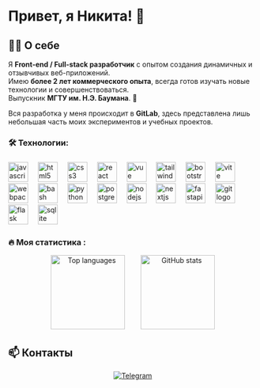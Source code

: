 # Привет, я Никита! 👋

## 👨‍💻 О себе

Я **Front-end / Full-stack разработчик** с опытом создания динамичных и отзывчивых веб-приложений.  
Имею **более 2 лет коммерческого опыта**, всегда готов изучать новые технологии и совершенствоваться.  
Выпускник **МГТУ им. Н.Э. Баумана**. 🚀  

Вся разработка у меня происходит в **GitLab**, здесь представлена лишь небольшая часть моих экспериментов и учебных проектов.

###

<h3 align="left">🛠 Технологии:</h3>

###

<div align="left">
  <img src="https://cdn.jsdelivr.net/gh/devicons/devicon/icons/javascript/javascript-original.svg" height="40" alt="javascript logo"  />
  <img width="12" />
  <img src="https://cdn.jsdelivr.net/gh/devicons/devicon/icons/html5/html5-original.svg" height="40" alt="html5 logo"  />
  <img width="12" />
  <img src="https://cdn.jsdelivr.net/gh/devicons/devicon/icons/css3/css3-original.svg" height="40" alt="css3 logo"  />
  <img width="12" />
  <img src="https://cdn.jsdelivr.net/gh/devicons/devicon/icons/react/react-original.svg" height="40" alt="react logo"  />
  <img width="12" />
  <img src="https://skillicons.dev/icons?i=vue" height="40" alt="vue logo"  />
  <img width="12" />
  <img src="https://skillicons.dev/icons?i=tailwind" height="40" alt="tailwind logo"  />
  <img width="12" />
  <img src="https://cdn.jsdelivr.net/gh/devicons/devicon/icons/bootstrap/bootstrap-original.svg" height="40" alt="bootstrap logo"  />
  <img width="12" />
  <img src="https://skillicons.dev/icons?i=vite" height="40" alt="vite logo"  />
  <img width="12" />
  <img src="https://cdn.simpleicons.org/webpack/8DD6F9" height="40" alt="webpack logo"  />
  <img width="12" />
  <img src="https://cdn.simpleicons.org/gnubash/4EAA25" height="40" alt="bash logo"  />
  <img width="12" />
  <img src="https://skillicons.dev/icons?i=py" height="40" alt="python logo"  />
  <img width="12" />
  <img src="https://skillicons.dev/icons?i=postgres" height="40" alt="postgresql logo"  />
  <img width="12" />
  <img src="https://cdn.jsdelivr.net/gh/devicons/devicon/icons/nodejs/nodejs-original.svg" height="40" alt="nodejs logo"  />
  <img width="12" />
  <img src="https://cdn.jsdelivr.net/gh/devicons/devicon/icons/nextjs/nextjs-original.svg" height="40" alt="nextjs logo"  />
  <img width="12" />
  <img src="https://skillicons.dev/icons?i=fastapi" height="40" alt="fastapi logo"  />
  <img width="12" />
  <img src="https://cdn.jsdelivr.net/gh/devicons/devicon/icons/git/git-original.svg" height="40" alt="git logo"  />
  <img width="12" />
  <img src="https://cdn.jsdelivr.net/gh/devicons/devicon/icons/flask/flask-original.svg" height="40" alt="flask logo"  />
  <img width="12" />
  <img src="https://skillicons.dev/icons?i=sqlite" height="40" alt="sqlite logo"  />
</div>



###

<h3 align="left">🔥   Моя статистика :</h3>

<div align="center">
  <!-- Top Languages -->
  <img src="https://github-readme-stats.vercel.app/api/top-langs?username=NIKITANIKINIKI&locale=en&hide_title=false&layout=compact&card_width=320&langs_count=15&theme=dracula&hide_border=false&order=2" height="150" alt="Top languages"  />
  <img width="24" />
  <!-- GitHub Stats -->
  <img src="https://github-readme-stats.vercel.app/api?username=NIKITANIKINIKI&show_icons=true&theme=dracula&hide_border=false&count_private=true" height="150" alt="GitHub stats" />
</div>



###


## 📫 Контакты

<div align="center">
  <a href="https://t.me/Nikkkkklllll" target="_blank">
    <img src="https://img.shields.io/badge/Telegram-0088CC?style=for-the-badge&logo=telegram&logoColor=white" alt="Telegram" />
  </a>
</div>
